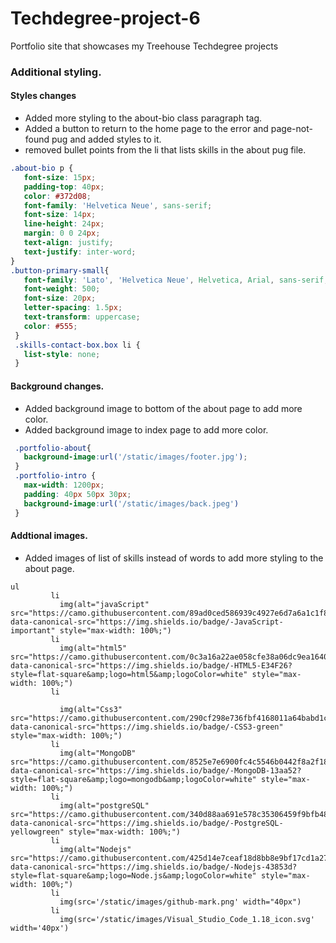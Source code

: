 # Techdegree-project-6
Portfolio site that showcases my Treehouse Techdegree projects
### Additional styling.

#### Styles changes 
- Added more styling to the about-bio class paragraph tag. 
- Added a button to return to the home page to the error and page-not-found pug and added styles to it.
- removed bullet points from the li that lists skills in the about pug file. 
 ```css
 .about-bio p {
    font-size: 15px;
    padding-top: 40px;
    color: #372d08; 
    font-family: 'Helvetica Neue', sans-serif; 
    font-size: 14px; 
    line-height: 24px; 
    margin: 0 0 24px; 
    text-align: justify; 
    text-justify: inter-word; 
 }
.button-primary-small{
    font-family: 'Lato', 'Helvetica Neue', Helvetica, Arial, sans-serif;
    font-weight: 500;
    font-size: 20px;
    letter-spacing: 1.5px;
    text-transform: uppercase;
    color: #555;
  }
  .skills-contact-box.box li {
    list-style: none;
  }
 ```
 #### Background changes.
 - Added background image to bottom of the about page to add more color.
 - Added background image to index page to add more color.
 ```css
  .portfolio-about{
    background-image:url('/static/images/footer.jpg');
  }
  .portfolio-intro {
    max-width: 1200px;
    padding: 40px 50px 30px;
    background-image:url('/static/images/back.jpeg')
  }
 ```
 #### Addtional images.
 - Added images of list of skills instead of words to add more styling to the about page. 
 ```pug
ul  
          li
            img(alt="javaScript" src="https://camo.githubusercontent.com/89ad0ced586939c4927e6d7a6a1c1f834aeff76fdc852d92fdf9504d65851cf8/68747470733a2f2f696d672e736869656c64732e696f2f62616467652f2d4a6176615363726970742d696d706f7274616e74" data-canonical-src="https://img.shields.io/badge/-JavaScript-important" style="max-width: 100%;")
          li 
            img(alt="html5" src="https://camo.githubusercontent.com/0c3a16a22ae058cfe38a06dc9ea16404cf006409262f547c9ccfa3ec8b30f71e/68747470733a2f2f696d672e736869656c64732e696f2f62616467652f2d48544d4c352d4533344632363f7374796c653d666c61742d737175617265266c6f676f3d68746d6c35266c6f676f436f6c6f723d7768697465" data-canonical-src="https://img.shields.io/badge/-HTML5-E34F26?style=flat-square&amp;logo=html5&amp;logoColor=white" style="max-width: 100%;")
          li 

            img(alt="Css3" src="https://camo.githubusercontent.com/290cf298e736fbf4168011a64babd1c88d21e27a03ea78d6523376d08c9124a3/68747470733a2f2f696d672e736869656c64732e696f2f62616467652f2d435353332d677265656e" data-canonical-src="https://img.shields.io/badge/-CSS3-green" style="max-width: 100%;")
          li
            img(alt="MongoDB" src="https://camo.githubusercontent.com/8525e7e6900fc4c5546b0442f8a2f187b802e9f40d431ac7394d2c1509234ad9/68747470733a2f2f696d672e736869656c64732e696f2f62616467652f2d4d6f6e676f44422d3133616135323f7374796c653d666c61742d737175617265266c6f676f3d6d6f6e676f6462266c6f676f436f6c6f723d7768697465" data-canonical-src="https://img.shields.io/badge/-MongoDB-13aa52?style=flat-square&amp;logo=mongodb&amp;logoColor=white" style="max-width: 100%;")
          li
            img(alt="postgreSQL" src="https://camo.githubusercontent.com/340d88aa691e578c35306459f9bfb4831ca4ed7d055dc293efd3de939f9818af/68747470733a2f2f696d672e736869656c64732e696f2f62616467652f2d506f737467726553514c2d79656c6c6f77677265656e" data-canonical-src="https://img.shields.io/badge/-PostgreSQL-yellowgreen" style="max-width: 100%;")
          li
            img(alt="Nodejs" src="https://camo.githubusercontent.com/425d14e7ceaf18d8bb8e9bf17cd1a270c928c888b9ee4abe84a3bc8a5b3122fe/68747470733a2f2f696d672e736869656c64732e696f2f62616467652f2d4e6f64656a732d3433383533643f7374796c653d666c61742d737175617265266c6f676f3d4e6f64652e6a73266c6f676f436f6c6f723d7768697465" data-canonical-src="https://img.shields.io/badge/-Nodejs-43853d?style=flat-square&amp;logo=Node.js&amp;logoColor=white" style="max-width: 100%;")
          li 
            img(src='/static/images/github-mark.png' width="40px")
          li
            img(src='/static/images/Visual_Studio_Code_1.18_icon.svg' width='40px')
 ```

